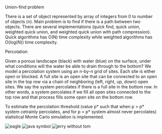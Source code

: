 Union-find problem

There is a set of object represented by array of integers from 0 to number of objects (n). Main problem is to find if there is a path between two objects. There are several implementations (quick find, quick union, weighted quick union, and weighted quick union with path compression). Quick algorithms has O(N) time complexity while weighted algorithms has O(log(N)) time complexity.

Percolation

Given a porous landscape (black) with water (blue) on the surface, under what conditions will the water be able to drain through to the bottom? We model a percolation system using an n-by-n grid of sites. Each site is either open or blocked. A full site is an open site that can be connected to an open site in the top row via a chain of neighboring (left, right, up, down) open sites. We say the system percolates if there is a full site in the bottom row. In other words, a system percolates if we fill all open sites connected to the top row and that process fills some open site on the bottom row.

To estimate the percolation threshold (value p* such that when p > p* system cetrainly percolates, and for p < p* system almost never percolates) statistical Monte Carlo simulation is implemented. 

![eagle](https://user-images.githubusercontent.com/32821985/93631626-354c1c80-f9ec-11ea-829f-7c57a8c4b4cb.png) 
![java symbol](https://user-images.githubusercontent.com/32821985/93631629-35e4b300-f9ec-11ea-8f09-a36c0e4d52ac.png) 
![jerry without tom](https://user-images.githubusercontent.com/32821985/93631631-367d4980-f9ec-11ea-834c-66f92796925d.png)







